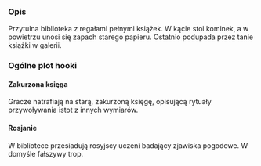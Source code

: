 ### Opis
Przytulna biblioteka z regałami pełnymi książek. W kącie stoi kominek, a w powietrzu unosi się zapach starego papieru. Ostatnio podupada przez tanie książki w galerii. 

### Ogólne plot hooki
#### Zakurzona księga
Gracze natrafiają na starą, zakurzoną księgę, opisującą rytuały przywoływania istot z innych wymiarów.
#### Rosjanie
W bibliotece przesiadują rosyjscy uczeni badający zjawiska pogodowe. W domyśle fałszywy trop.